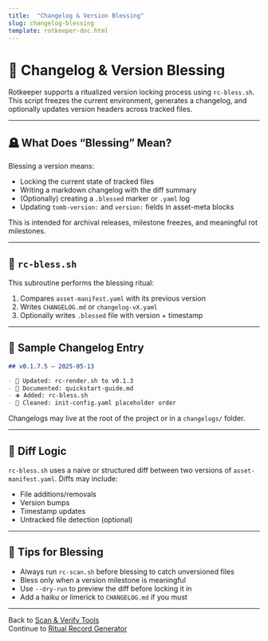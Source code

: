 ```yaml
---
title:  "Changelog & Version Blessing"
slug: changelog-blessing
template: rotkeeper-doc.html
---
```


# 📓 Changelog & Version Blessing

Rotkeeper supports a ritualized version locking process using `rc-bless.sh`. This script freezes the current environment, generates a changelog, and optionally updates version headers across tracked files.

---

## 🪦 What Does “Blessing” Mean?

Blessing a version means:
- Locking the current state of tracked files
- Writing a markdown changelog with the diff summary
- (Optionally) creating a `.blessed` marker or `.yaml` log
- Updating `tomb-version:` and `version:` fields in asset-meta blocks

This is intended for archival releases, milestone freezes, and meaningful rot milestones.

---

## 🧩 `rc-bless.sh`

This subroutine performs the blessing ritual:

1. Compares `asset-manifest.yaml` with its previous version
2. Writes `CHANGELOG.md` or `changelog-vX.yaml`
3. Optionally writes `.blessed` file with version + timestamp

---

## 📝 Sample Changelog Entry

```markdown
## v0.1.7.5 — 2025-05-13

- 🔧 Updated: rc-render.sh to v0.1.3
- 📜 Documented: quickstart-guide.md
- ➕ Added: rc-bless.sh
- 🧹 Cleaned: init-config.yaml placeholder order
```

Changelogs may live at the root of the project or in a `changelogs/` folder.

---

## 🔀 Diff Logic

`rc-bless.sh` uses a naive or structured diff between two versions of `asset-manifest.yaml`. Diffs may include:

- File additions/removals
- Version bumps
- Timestamp updates
- Untracked file detection (optional)

---

## 🧠 Tips for Blessing

- Always run `rc-scan.sh` before blessing to catch unversioned files
- Bless only when a version milestone is meaningful
- Use `--dry-run` to preview the diff before locking it in
- Add a haiku or limerick to `CHANGELOG.md` if you must

---

Back to [Scan & Verify Tools](scan-verify-tools.md)  
Continue to [Ritual Record Generator](ritual-record.md)

<!--
LIMERICK 1
A changelog once etched in the shell
Held updates and versions that fell.
With a blessed little tag,
It zipped in a bag—
And left rot to remember it well.

LIMERICK 2
The bless script proclaimed “Let it be done!”
And stamped every version as one.
It logged every tweak,
From minor to peak,
Then sealed it with ritual fun.

LIMERICK 3
When Artifact’s tomb reached vX.Y.Z,
The ritual choir sang with glee.
They diffed every line,
In neat order fine,
And archived eternity’s key.

SORA PROMPT 1
"A spectral librarian in a vaulted crypt, reading glowing changelogs aloud, each version manifesting as ethereal scrolls in flickering candlelight"

SORA PROMPT 2
"A grand marble tomb engraved with version numbers, surrounded by floating diff hunks and lit by ghostly monitors, in a cathedral of forgotten code"
-->

